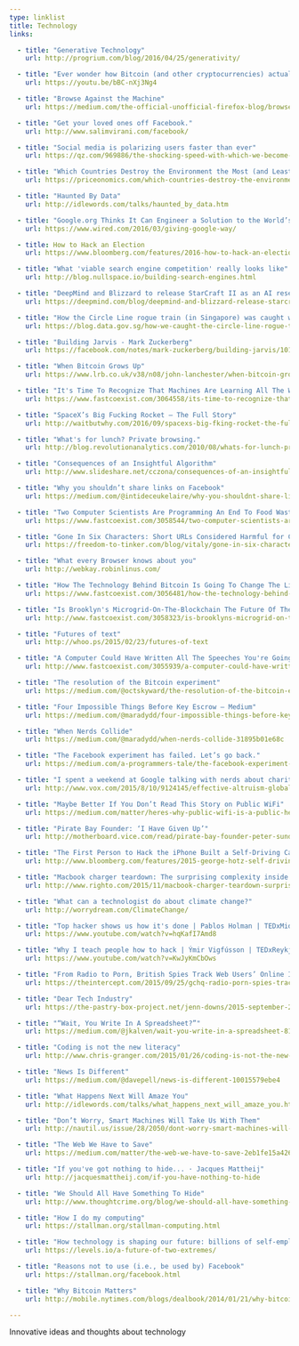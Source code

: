 ```yaml
---
type: linklist
title: Technology
links:

  - title: "Generative Technology"
    url: http://progrium.com/blog/2016/04/25/generativity/

  - title: "Ever wonder how Bitcoin (and other cryptocurrencies) actually work?"
    url: https://youtu.be/bBC-nXj3Ng4

  - title: "Browse Against the Machine"
    url: https://medium.com/the-official-unofficial-firefox-blog/browse-against-the-machine-e793c0fee917

  - title: "Get your loved ones off Facebook."
    url: http://www.salimvirani.com/facebook/

  - title: "Social media is polarizing users faster than ever"
    url: https://qz.com/969886/the-shocking-speed-with-which-we-become-polarized-online/

  - title: "Which Countries Destroy the Environment the Most (and Least)?"
    url: https://priceonomics.com/which-countries-destroy-the-environment-the-most/

  - title: "Haunted By Data"
    url: http://idlewords.com/talks/haunted_by_data.htm

  - title: "Google.org Thinks It Can Engineer a Solution to the World’s Woes"
    url: https://www.wired.com/2016/03/giving-google-way/

  - title: How to Hack an Election
    url: https://www.bloomberg.com/features/2016-how-to-hack-an-election/

  - title: "What 'viable search engine competition' really looks like"
    url: http://blog.nullspace.io/building-search-engines.html

  - title: "DeepMind and Blizzard to release StarCraft II as an AI research environment"
    url: https://deepmind.com/blog/deepmind-and-blizzard-release-starcraft-ii-ai-research-environment/

  - title: "How the Circle Line rogue train (in Singapore) was caught with data"
    url: https://blog.data.gov.sg/how-we-caught-the-circle-line-rogue-train-with-data-79405c86ab6a#.rh75p125v

  - title: "Building Jarvis - Mark Zuckerberg"
    url: https://facebook.com/notes/mark-zuckerberg/building-jarvis/10154361492931634/

  - title: "When Bitcoin Grows Up"
    url: https://www.lrb.co.uk/v38/n08/john-lanchester/when-bitcoin-grows-up

  - title: "It's Time To Recognize That Machines Are Learning All The Wrong Things"
    url: https://www.fastcoexist.com/3064558/its-time-to-recognize-that-machines-are-learning-all-the-wrong-things

  - title: "SpaceX’s Big Fucking Rocket – The Full Story"
    url: http://waitbutwhy.com/2016/09/spacexs-big-fking-rocket-the-full-story.html

  - title: "What's for lunch? Private browsing."
    url: http://blog.revolutionanalytics.com/2010/08/whats-for-lunch-private-browsing.html

  - title: "Consequences of an Insightful Algorithm"
    url: http://www.slideshare.net/cczona/consequences-of-an-insightful-algorithm

  - title: "Why you shouldn’t share links on Facebook"
    url: https://medium.com/@intideceukelaire/why-you-shouldnt-share-links-on-facebook-f317ba4aa58b

  - title: "Two Computer Scientists Are Programming An End To Food Waste In Chicago"
    url: https://www.fastcoexist.com/3058544/two-computer-scientists-are-programming-an-end-to-food-waste-in-chicago

  - title: "Gone In Six Characters: Short URLs Considered Harmful for Cloud Services"
    url: https://freedom-to-tinker.com/blog/vitaly/gone-in-six-characters-short-urls-considered-harmful-for-cloud-services/

  - title: "What every Browser knows about you"
    url: http://webkay.robinlinus.com/

  - title: "How The Technology Behind Bitcoin Is Going To Change The Lives Of The Bottom Billion"
    url: https://www.fastcoexist.com/3056481/how-the-technology-behind-bitcoin-is-going-to-change-the-lives-of-the-bottom-billion

  - title: "Is Brooklyn's Microgrid-On-The-Blockchain The Future Of The Electric System?"
    url: http://www.fastcoexist.com/3058323/is-brooklyns-microgrid-on-the-blockchain-the-future-of-the-electric-system

  - title: "Futures of text"
    url: http://whoo.ps/2015/02/23/futures-of-text

  - title: "A Computer Could Have Written All The Speeches You're Going To Hear Before The Election"
    url: http://www.fastcoexist.com/3055939/a-computer-could-have-written-all-the-speeches-youre-going-to-hear-before-the-election

  - title: "The resolution of the Bitcoin experiment"
    url: https://medium.com/@octskyward/the-resolution-of-the-bitcoin-experiment-dabb30201f7

  - title: "Four Impossible Things Before Key Escrow — Medium"
    url: https://medium.com/@maradydd/four-impossible-things-before-key-escrow-85478d949502

  - title: "When Nerds Collide"
    url: https://medium.com/@maradydd/when-nerds-collide-31895b01e68c

  - title: "The Facebook experiment has failed. Let’s go back."
    url: https://medium.com/a-programmers-tale/the-facebook-experiment-has-failed-lets-go-back-f7b8c66109ea

  - title: "I spent a weekend at Google talking with nerds about charity. I came away … worried."
    url: http://www.vox.com/2015/8/10/9124145/effective-altruism-global-ai

  - title: "Maybe Better If You Don’t Read This Story on Public WiFi"
    url: https://medium.com/matter/heres-why-public-wifi-is-a-public-health-hazard-dd5b8dcb55e6

  - title: "Pirate Bay Founder: ‘I Have Given Up’"
    url: http://motherboard.vice.com/read/pirate-bay-founder-peter-sunde-i-have-given-up

  - title: "The First Person to Hack the iPhone Built a Self-Driving Car. In His Garage"
    url: http://www.bloomberg.com/features/2015-george-hotz-self-driving-car/

  - title: "Macbook charger teardown: The surprising complexity inside Apple's power adapter"
    url: http://www.righto.com/2015/11/macbook-charger-teardown-surprising.html

  - title: "What can a technologist do about climate change?"
    url: http://worrydream.com/ClimateChange/

  - title: "Top hacker shows us how it's done | Pablos Holman | TEDxMidwest"
    url: https://www.youtube.com/watch?v=hqKafI7Amd8

  - title: "Why I teach people how to hack | Ýmir Vigfússon | TEDxReykjavík"
    url: https://www.youtube.com/watch?v=KwJyKmCbOws

  - title: "From Radio to Porn, British Spies Track Web Users’ Online Identities"
    url: https://theintercept.com/2015/09/25/gchq-radio-porn-spies-track-web-users-online-identities/

  - title: "Dear Tech Industry"
    url: https://the-pastry-box-project.net/jenn-downs/2015-september-24

  - title: "“Wait, You Write In A Spreadsheet?”"
    url: https://medium.com/@jkalven/wait-you-write-in-a-spreadsheet-814272c02ff8

  - title: "Coding is not the new literacy"
    url: http://www.chris-granger.com/2015/01/26/coding-is-not-the-new-literacy/

  - title: "News Is Different"
    url: https://medium.com/@davepell/news-is-different-10015579ebe4

  - title: "What Happens Next Will Amaze You"
    url: http://idlewords.com/talks/what_happens_next_will_amaze_you.htm

  - title: "Don’t Worry, Smart Machines Will Take Us With Them"
    url: http://nautil.us/issue/28/2050/dont-worry-smart-machines-will-take-us-with-them

  - title: "The Web We Have to Save"
    url: https://medium.com/matter/the-web-we-have-to-save-2eb1fe15a426

  - title: "If you've got nothing to hide... · Jacques Mattheij"
    url: http://jacquesmattheij.com/if-you-have-nothing-to-hide

  - title: "We Should All Have Something To Hide"
    url: http://www.thoughtcrime.org/blog/we-should-all-have-something-to-hide/

  - title: "How I do my computing"
    url: https://stallman.org/stallman-computing.html

  - title: "How technology is shaping our future: billions of self-employed makers and a few mega corporations"
    url: https://levels.io/a-future-of-two-extremes/

  - title: "Reasons not to use (i.e., be used by) Facebook"
    url: https://stallman.org/facebook.html

  - title: "Why Bitcoin Matters"
    url: http://mobile.nytimes.com/blogs/dealbook/2014/01/21/why-bitcoin-matters/

---
```


Innovative ideas and thoughts about technology
